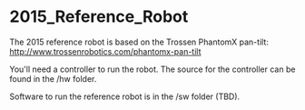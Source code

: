 2015_Reference_Robot
====================

The 2015 reference robot is based on the Trossen PhantomX pan-tilt: http://www.trossenrobotics.com/phantomx-pan-tilt

You'll need a controller to run the robot. The source for the controller can be found in the /hw folder.

Software to run the reference robot is in the /sw folder (TBD).
